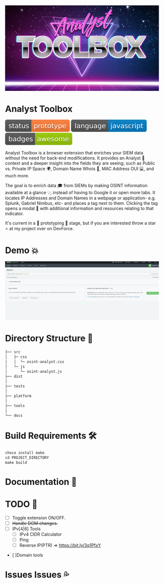 ![](docs/assets/header.jpg)



# Analyst Toolbox
![](docs/assets/status-prototype.svg) ![](docs/assets/language-javascript.svg) ![](docs/assets/badges-awesome.svg)

Analyst Toolbox is a browser extension that enriches your SIEM data without the need for back-end modifications. It provides an Analyst 🧠 context and a deeper insight into the fields they are seeing; such as Public vs. Private IP Space 🌍, Domain Name Whois 💬, MAC Address OUI 💻, and much more.

The goal is to enrich data 🎓 from SIEMs by making OSINT information available at a glance 💡; instead of having to Google it or open more tabs. It locates IP Addresses and Domain Names in a webpage or application- e.g. Splunk, Gabriel Nimbus, etc- and places a tag next to them. Clicking the tag opens a modal 🌱 with additional information and resources relating to that indicator.

It's current in a 🚧 prototyping 🚧 stage, but if you are interested throw a star ⭐ at my project over on DevForce.


# Demo 💥

![](docs/assets/demo.gif)


# Directory Structure 📁
```
├── src
│   ├─ css
│   │  └─ osint-analyst.css
│   └─ js
│      └─ osint-analyst.js
├── dist
│
├── tests
│
├── platform
│
├── tools
│
└── docs
```



# Build Requirements 🛠️
```
choco install make
cd PROJECT_DIRECTORY
make build
```



# Documentation 📝



# TODO 📌
- [ ] Toggle extension ON/OFF.
- [ ] ~~Handle DOM changes.~~
- [ ] IPv[4|6] Tools
  - [ ] IPv4 CIDR Calculator
  - [ ] Ping
  - [ ] Reverse IP(PTR) => https://bit.ly/3q1PfxY
- [ ]Domain tools



# Issues Issues 💦
